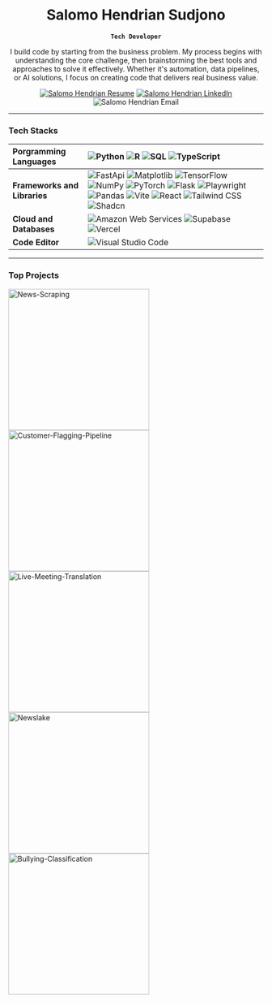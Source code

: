 <p align="center">
  <h1 align="center">Salomo Hendrian Sudjono</h1>
</p>

<p align="center"><strong><code>Tech Developer</code></strong></p>

<p align="center">
I build code by starting from the business problem. My process begins with understanding the core challenge, then brainstorming the best tools and approaches to solve it effectively. Whether it's automation, data pipelines, or AI solutions, I focus on creating code that delivers real business value.
</p>

<p align="center">
  <a href="https://drive.google.com/file/d/1VC42XMGOU1j4oVzM1GQUbOzQxul967qw/view?usp=sharing">
    <img alt="Salomo Hendrian Resume" title="View my Resume" src="https://custom-icon-badges.demolab.com/badge/-My%20Resume-palegreen?style=for-the-badge&logoColor=white"/></a>
  <a href="https://www.linkedin.com/in/salomohendriansudjono/">
    <img alt="Salomo Hendrian LinkedIn" title="View my LinkedIn" src="https://img.shields.io/badge/linkedin-%230077B5.svg?style=for-the-badge&logo=linkedin&logoColor=white"/></a>
  <img alt="Salomo Hendrian Email" title="My Email" src="https://custom-icon-badges.demolab.com/badge/-isalomohendriyan@gmail.com-red?style=for-the-badge&logo=mention&logoColor=white"/>
</p>

---

### Tech Stacks

| __Porgramming Languages__ | <img alt="Python" src="https://img.shields.io/badge/Python-14354C.svg?logo=python&logoColor=white">  <img alt="R" src="https://img.shields.io/badge/R-276DC3.svg?logo=r&logoColor=white">  <img alt="SQL" src="https://custom-icon-badges.demolab.com/badge/SQL-025E8C.svg?logo=database&logoColor=white">  <img alt="TypeScript" src="https://img.shields.io/badge/TypeScript-007ACC.svg?logo=typescript&logoColor=white"> |
| :--- | :--- |
| __Frameworks and Libraries__ | <img alt="FastApi" src="https://img.shields.io/badge/FastAPI-009485.svg?logo=fastapi&logoColor=white">  <img alt="Matplotlib" src="https://custom-icon-badges.demolab.com/badge/Matplotlib-71D291?logo=matplotlib&logoColor=fff">  <img alt="TensorFlow" src="https://img.shields.io/badge/TensorFlow-FF6F00.svg?logo=TensorFlow&logoColor=white"> <img alt="NumPy" src="https://img.shields.io/badge/Numpy-013243.svg?logo=numpy&logoColor=white">  <img alt="PyTorch" src="https://img.shields.io/badge/PyTorch-ee4c2c?logo=pytorch&logoColor=white">  <img alt="Flask" src="https://img.shields.io/badge/Flask-000000.svg?logo=flask&logoColor=white">  <img alt="Playwright" src="https://custom-icon-badges.demolab.com/badge/Playwright-2EAD33?logo=playwright&logoColor=fff">  <img alt="Pandas" src="https://img.shields.io/badge/Pandas-150458.svg?logo=pandas&logoColor=white">  <img alt="Vite" src="https://img.shields.io/badge/Vite-646CFF?logo=vite&logoColor=fff">  <img alt="React" src="https://img.shields.io/badge/React-20232a.svg?logo=react&logoColor=%2361DAFB">  <img alt="Tailwind CSS" src="https://img.shields.io/badge/Tailwind%20CSS-%2338B2AC.svg?logo=tailwind-css&logoColor=white">  <img alt="Shadcn" src="https://img.shields.io/badge/shadcn%2Fui-000?logo=shadcnui&logoColor=fff"> |
| __Cloud and Databases__ | <img alt="Amazon Web Services" src="https://img.shields.io/badge/AWS-%23FF9900.svg?logo=amazon-web-services&logoColor=white">  <img alt="Supabase" src="https://img.shields.io/badge/Supabase-3FCF8E?logo=supabase&logoColor=fff">  <img alt="Vercel" src="https://img.shields.io/badge/Vercel-000000.svg?logo=vercel&logoColor=white"> |
| __Code Editor__ | <img alt="Visual Studio Code" src="https://custom-icon-badges.demolab.com/badge/Visual%20Studio%20Code-0078d7.svg?logo=vsc&logoColor=white"> |

---

### Top Projects
<p align="left">
  <a href="https://github.com/SalomoHS/News-Scraping"><img width="278" src="https://github-readme-stats.vercel.app/api/pin/?username=salomohs&repo=News-Scraping&theme=dracula" alt="News-Scraping"></a>
  <a href="https://github.com/SalomoHS/Customer-Flagging-Pipeline"><img width="278" src="https://github-readme-stats.vercel.app/api/pin/?username=salomohs&repo=Customer-Flagging-Pipeline&theme=dracula" alt="Customer-Flagging-Pipeline"></a>
  <a href="https://github.com/SalomoHS/Live-Meeting-Translation"><img width="278" src="https://github-readme-stats.vercel.app/api/pin/?username=salomohs&repo=Live-Meeting-Translation&theme=dracula" alt="Live-Meeting-Translation"></a>
  <a href="https://github.com/SalomoHS/Newslake"><img width="278" src="https://github-readme-stats.vercel.app/api/pin/?username=salomohs&repo=Newslake&theme=dracula" alt="Newslake"></a>
  <a href="https://github.com/SalomoHS/Newslake"><img width="278" src="https://github-readme-stats.vercel.app/api/pin/?username=salomohs&repo=Bullying-Classification&theme=dracula" alt="Bullying-Classification"></a>
</p>
